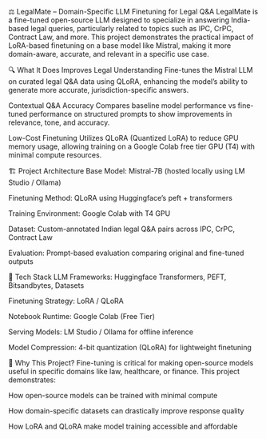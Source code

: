 ⚖️ LegalMate – Domain-Specific LLM Finetuning for Legal Q&A
LegalMate is a fine-tuned open-source LLM designed to specialize in answering India-based legal queries, particularly related to topics such as IPC, CrPC, Contract Law, and more. This project demonstrates the practical impact of LoRA-based finetuning on a base model like Mistral, making it more domain-aware, accurate, and relevant in a specific use case.

🔍 What It Does
Improves Legal Understanding
Fine-tunes the Mistral LLM on curated legal Q&A data using QLoRA, enhancing the model’s ability to generate more accurate, jurisdiction-specific answers.

Contextual Q&A Accuracy
Compares baseline model performance vs fine-tuned performance on structured prompts to show improvements in relevance, tone, and accuracy.

Low-Cost Finetuning
Utilizes QLoRA (Quantized LoRA) to reduce GPU memory usage, allowing training on a Google Colab free tier GPU (T4) with minimal compute resources.

🏗️ Project Architecture
Base Model: Mistral-7B (hosted locally using LM Studio / Ollama)

Finetuning Method: QLoRA using Huggingface’s peft + transformers

Training Environment: Google Colab with T4 GPU

Dataset: Custom-annotated Indian legal Q&A pairs across IPC, CrPC, Contract Law

Evaluation: Prompt-based evaluation comparing original and fine-tuned outputs

🔧 Tech Stack
LLM Frameworks: Huggingface Transformers, PEFT, Bitsandbytes, Datasets

Finetuning Strategy: LoRA / QLoRA

Notebook Runtime: Google Colab (Free Tier)

Serving Models: LM Studio / Ollama for offline inference

Model Compression: 4-bit quantization (QLoRA) for lightweight finetuning

🚀 Why This Project?
Fine-tuning is critical for making open-source models useful in specific domains like law, healthcare, or finance. This project demonstrates:

How open-source models can be trained with minimal compute

How domain-specific datasets can drastically improve response quality

How LoRA and QLoRA make model training accessible and affordable

